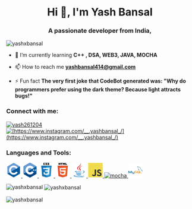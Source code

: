 <h1 align="center">Hi 👋, I'm Yash Bansal</h1>
<h3 align="center">A passionate developer from India,</h3>

<p align="left"> <img src="https://komarev.com/ghpvc/?username=yashxbansal&label=Profile%20views&color=0e75b6&style=flat" alt="yashxbansal" /> </p>

- 🌱 I’m currently learning **C++ , DSA, WEB3, JAVA, MOCHA**

- 📫 How to reach me **yashbansal414@gmail.com**

- ⚡ Fun fact **The very first joke that CodeBot generated was: "Why do programmers prefer using the dark theme? Because light attracts bugs!"**

<h3 align="left">Connect with me:</h3>
<p align="left">
<a href="https://twitter.com/yash261204" target="blank"><img align="center" src="https://raw.githubusercontent.com/rahuldkjain/github-profile-readme-generator/master/src/images/icons/Social/twitter.svg" alt="yash261204" height="30" width="40" /></a>
<a href="https://instagram.com/https://www.instagram.com/__.yashbansal_/" target="blank"><img align="center" src="https://raw.githubusercontent.com/rahuldkjain/github-profile-readme-generator/master/src/images/icons/Social/instagram.svg" alt="[https://www.instagram.com/__.yashbansal_/](https://www.instagram.com/__.yashbansal_/)" height="30" width="40" /></a>
</p>

<h3 align="left">Languages and Tools:</h3>
<p align="left"> <a href="https://www.cprogramming.com/" target="_blank" rel="noreferrer"> <img src="https://raw.githubusercontent.com/devicons/devicon/master/icons/c/c-original.svg" alt="c" width="40" height="40"/> </a> <a href="https://www.w3schools.com/cpp/" target="_blank" rel="noreferrer"> <img src="https://raw.githubusercontent.com/devicons/devicon/master/icons/cplusplus/cplusplus-original.svg" alt="cplusplus" width="40" height="40"/> </a> <a href="https://www.w3schools.com/css/" target="_blank" rel="noreferrer"> <img src="https://raw.githubusercontent.com/devicons/devicon/master/icons/css3/css3-original-wordmark.svg" alt="css3" width="40" height="40"/> </a> <a href="https://www.w3.org/html/" target="_blank" rel="noreferrer"> <img src="https://raw.githubusercontent.com/devicons/devicon/master/icons/html5/html5-original-wordmark.svg" alt="html5" width="40" height="40"/> </a> <a href="https://www.java.com" target="_blank" rel="noreferrer"> <img src="https://raw.githubusercontent.com/devicons/devicon/master/icons/java/java-original.svg" alt="java" width="40" height="40"/> </a> <a href="https://developer.mozilla.org/en-US/docs/Web/JavaScript" target="_blank" rel="noreferrer"> <img src="https://raw.githubusercontent.com/devicons/devicon/master/icons/javascript/javascript-original.svg" alt="javascript" width="40" height="40"/> </a> <a href="https://mochajs.org" target="_blank" rel="noreferrer"> <img src="https://www.vectorlogo.zone/logos/mochajs/mochajs-icon.svg" alt="mocha" width="40" height="40"/> </a> <a href="https://www.mysql.com/" target="_blank" rel="noreferrer"> <img src="https://raw.githubusercontent.com/devicons/devicon/master/icons/mysql/mysql-original-wordmark.svg" alt="mysql" width="40" height="40"/> </a> </p>

<p><img align="left" src="https://github-readme-stats.vercel.app/api/top-langs?username=yashxbansal&show_icons=true&locale=en&layout=compact" alt="yashxbansal" /></p>

<p>&nbsp;<img align="center" src="https://github-readme-stats.vercel.app/api?username=yashxbansal&show_icons=true&locale=en" alt="yashxbansal" /></p>

<p><img align="center" src="https://github-readme-streak-stats.herokuapp.com/?user=yashxbansal&" alt="yashxbansal" /></p>


